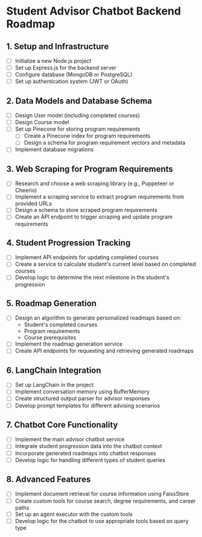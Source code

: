 # Student Advisor Chatbot Backend Roadmap

## 1. Setup and Infrastructure

- [ ] Initialize a new Node.js project
- [ ] Set up Express.js for the backend server
- [ ] Configure database (MongoDB or PostgreSQL)
- [ ] Set up authentication system (JWT or OAuth)

## 2. Data Models and Database Schema

- [ ] Design User model (including completed courses)
- [ ] Design Course model
- [ ] Set up Pinecone for storing program requirements
  - [ ] Create a Pinecone index for program requirements
  - [ ] Design a schema for program requirement vectors and metadata
- [ ] Implement database migrations

## 3. Web Scraping for Program Requirements

- [ ] Research and choose a web scraping library (e.g., Puppeteer or Cheerio)
- [ ] Implement a scraping service to extract program requirements from provided URLs
- [ ] Design a schema to store scraped program requirements
- [ ] Create an API endpoint to trigger scraping and update program requirements

## 4. Student Progression Tracking

- [ ] Implement API endpoints for updating completed courses
- [ ] Create a service to calculate student's current level based on completed courses
- [ ] Develop logic to determine the next milestone in the student's progression

## 5. Roadmap Generation

- [ ] Design an algorithm to generate personalized roadmaps based on:
  - Student's completed courses
  - Program requirements
  - Course prerequisites
- [ ] Implement the roadmap generation service
- [ ] Create API endpoints for requesting and retrieving generated roadmaps

## 6. LangChain Integration

- [ ] Set up LangChain in the project
- [ ] Implement conversation memory using BufferMemory
- [ ] Create structured output parser for advisor responses
- [ ] Develop prompt templates for different advising scenarios

## 7. Chatbot Core Functionality

- [ ] Implement the main advisor chatbot service
- [ ] Integrate student progression data into the chatbot context
- [ ] Incorporate generated roadmaps into chatbot responses
- [ ] Develop logic for handling different types of student queries

## 8. Advanced Features

- [ ] Implement document retrieval for course information using FaissStore
- [ ] Create custom tools for course search, degree requirements, and career paths
- [ ] Set up an agent executor with the custom tools
- [ ] Develop logic for the chatbot to use appropriate tools based on query type
